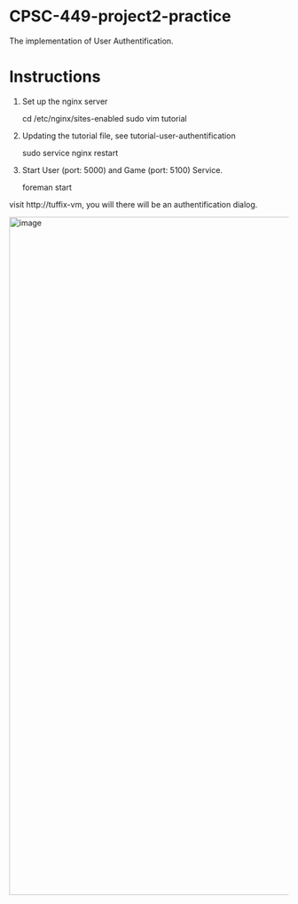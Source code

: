# CPSC-449-project2-practice

The implementation of User Authentification.

# Instructions

1. Set up the nginx server

    cd /etc/nginx/sites-enabled
    sudo vim tutorial

2. Updating the tutorial file, see tutorial-user-authentification

    sudo service nginx restart
    
3. Start User (port: 5000) and Game (port: 5100) Service.

    foreman start
    
visit http://tuffix-vm, you will there will be an authentification dialog.

<img width="1223" alt="image" src="https://user-images.githubusercontent.com/98377452/200998703-dbe7bab7-2e57-4200-8a45-55154ff4e5c7.png">
